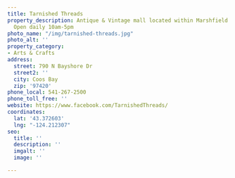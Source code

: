 ```yaml
---
title: Tarnished Threads
property_description: Antique & Vintage mall located within Marshfield Mercantile.
  Open daily 10am-5pm
photo_name: "/img/tarnished-threads.jpg"
photo_alt: ''
property_category:
- Arts & Crafts
address:
  street: 790 N Bayshore Dr
  street2: ''
  city: Coos Bay
  zip: '97420'
phone_local: 541-267-2500
phone_toll_free: ''
website: https://www.facebook.com/TarnishedThreads/
coordinates:
  lat: '43.372603'
  lng: "-124.212307"
seo:
  title: ''
  description: ''
  imgalt: ''
  image: ''

---
```


